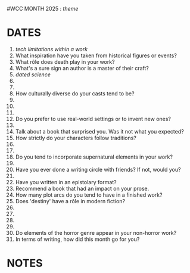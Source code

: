 #WCC MONTH 2025 : *theme*
<!-- dracula -->

# DATES
1. *tech limitations within a work*
2. What inspiration have you taken from historical figures or events?
3. What rôle does death play in your work?
4. What's a sure sign an author is a master of their craft?
5. *dated science*
6. 
7. 
8. How culturally diverse do your casts tend to be?
9. 
10. 
11. 
12. Do you prefer to use real-world settings or to invent new ones?
13. 
14. Talk about a book that surprised you. Was it not what you expected?
15. How strictly do your characters follow traditions?
16. 
17. 
18. Do you tend to incorporate supernatural elements in your work? 
19. 
20. Have you ever done a writing circle with friends? If not, would you?
21. 
22. Have you written in an epistolary format?
23. Recommend a book that had an impact on your prose.
24. How many plot arcs do you tend to have in a finished work?
25. Does 'destiny' have a rôle in modern fiction?
26. 
27. 
28. 
29. 
30. Do elements of the horror genre appear in your non-horror work?
31. In terms of writing, how did this month go for you?

# NOTES
